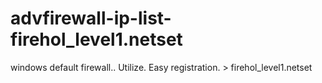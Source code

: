 # advfirewall-ip-list-firehol_level1.netset
windows default firewall.. Utilize. Easy registration. > firehol_level1.netset
